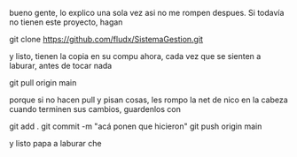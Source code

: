 bueno gente, lo explico una sola vez asi no me rompen despues. Si todavía no tienen este proyecto, hagan

git clone https://github.com/fludx/SistemaGestion.git

y listo, tienen la copia en su compu
ahora, cada vez que se sienten a laburar, antes de tocar nada

git pull origin main

porque si no hacen pull y pisan cosas, les rompo la net de nico en la cabeza
cuando terminen sus cambios, guardenlos con

git add .
git commit -m "acá ponen que hicieron"
git push origin main

y listo papa
a laburar che
